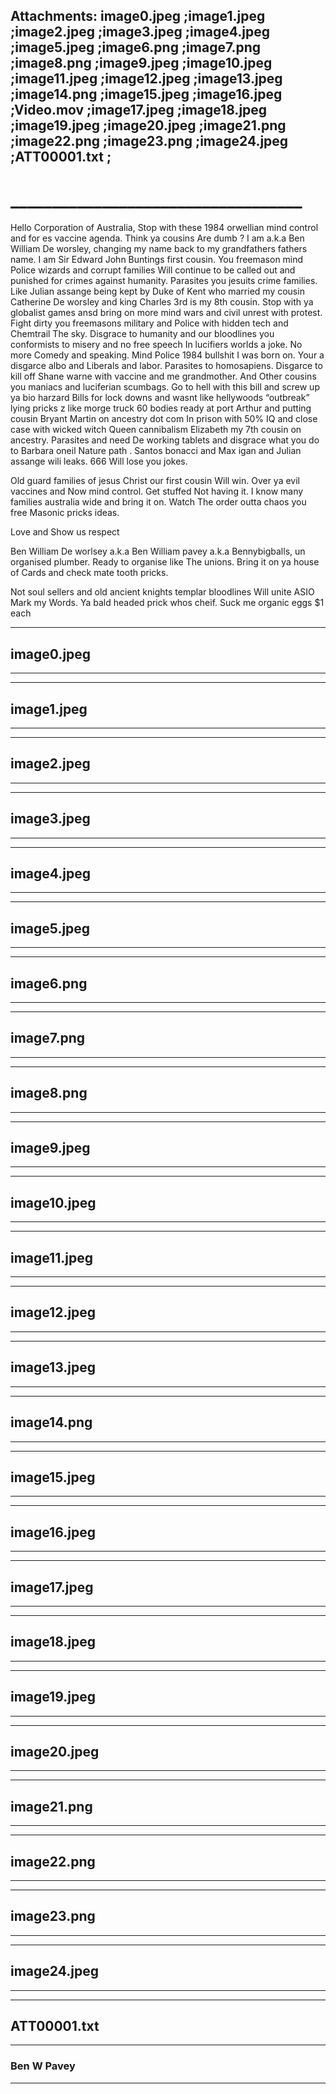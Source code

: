 ## Attachments: image0.jpeg   ;image1.jpeg   ;image2.jpeg   ;image3.jpeg   ;image4.jpeg   ;image5.jpeg   ;image6.png   ;image7.png   ;image8.png   ;image9.jpeg   ;image10.jpeg   ;image11.jpeg   ;image12.jpeg   ;image13.jpeg   ;image14.png   ;image15.jpeg   ;image16.jpeg   ;Video.mov   ;image17.jpeg   ;image18.jpeg   ;image19.jpeg   ;image20.jpeg   ;image21.png   ;image22.png   ;image23.png   ;image24.jpeg   ;ATT00001.txt   ;
# ___________________________________

Hello Corporation of Australia,
Stop with these 1984 orwellian mind control and for es vaccine agenda. Think ya cousins Are dumb ? I am a.k.a Ben
William De worsley, changing my name back to my grandfathers fathers name. I am Sir Edward John Buntings first
cousin. You freemason mind Police wizards and corrupt families Will continue to be called out and punished for
crimes against humanity. Parasites you jesuits crime families. Like Julian assange being kept by Duke of Kent who
married my cousin Catherine De worsley and king Charles 3rd is my 8th cousin. Stop with ya globalist games ansd
bring on more mind wars and civil unrest with protest. Fight dirty you freemasons military and Police with hidden
tech and Chemtrail The sky. Disgrace to humanity and our bloodlines you conformists to misery and no free speech
In lucifiers worlds a joke. No more Comedy and speaking. Mind Police 1984 bullshit I was born on. Your a disgarce
albo and Liberals and labor. Parasites to homosapiens. Disgarce to kill off Shane warne with vaccine and me
grandmother. And Other cousins you maniacs and luciferian scumbags. Go to hell with this bill and screw up ya bio
harzard Bills for lock downs and wasnt like hellywoods “outbreak” lying pricks z like morge truck 60 bodies ready
at port Arthur and putting cousin Bryant Martin on ancestry dot com In prison with 50% IQ and close case with
wicked witch Queen cannibalism Elizabeth my 7th cousin on ancestry. Parasites and need De working tablets and
disgrace what you do to Barbara oneil Nature path . Santos bonacci and Max igan and Julian assange wili leaks. 666
Will lose you jokes.

Old guard families of jesus Christ our first cousin Will win. Over ya evil vaccines and Now mind control. Get
stuffed Not having it. I know many families australia wide and bring it on. Watch The order outta chaos you free
Masonic pricks ideas.

Love and Show us respect

Ben William De worlsey a.k.a Ben William pavey a.k.a Bennybigballs, un organised plumber. Ready to organise
like The unions. Bring it on ya house of Cards and check mate tooth pricks.

Not soul sellers and old ancient knights templar bloodlines Will unite ASIO Mark my Words. Ya bald headed prick
whos cheif. Suck me organic eggs $1 each


-----

## image0.jpeg


-----

-----

## image1.jpeg


-----

-----

## image2.jpeg


-----

-----

## image3.jpeg


-----

-----

## image4.jpeg


-----

-----

## image5.jpeg


-----

-----

## image6.png


-----

-----

## image7.png


-----

-----

## image8.png


-----

-----

## image9.jpeg


-----

-----

## image10.jpeg


-----

-----

## image11.jpeg


-----

-----

## image12.jpeg


-----

-----

## image13.jpeg


-----

-----

## image14.png


-----

-----

## image15.jpeg


-----

-----

## image16.jpeg


-----

-----

## image17.jpeg


-----

-----

## image18.jpeg


-----

-----

## image19.jpeg


-----

-----

## image20.jpeg


-----

-----

## image21.png


-----

-----

## image22.png


-----

-----

## image23.png


-----

-----

## image24.jpeg


-----

-----

## ATT00001.txt


-----

### Ben W Pavey 


-----

